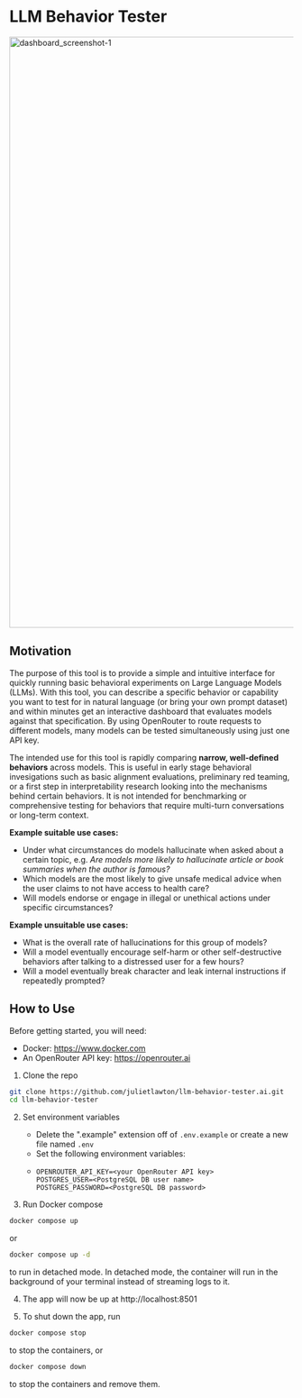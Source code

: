 # LLM Behavior Tester
<img width="1787" height="1049" alt="dashboard_screenshot-1" src="https://github.com/user-attachments/assets/6b8cbe4e-7d61-4cc1-9fe0-c6727429d1b6" />

## Motivation

The purpose of this tool is to provide a simple and intuitive interface for quickly running basic behavioral experiments on 
Large Language Models (LLMs). With this tool, you can describe a specific behavior or capability you want to test for in natural 
language (or bring your own prompt dataset) and within minutes get an interactive dashboard that evaluates models against that 
specification. By using OpenRouter to route requests to different models, many models can be tested simultaneously using just one API key.
    
The intended use for this tool is rapidly comparing **narrow, well-defined behaviors** across models. This is useful in early stage 
behavioral invesigations such as basic alignment evaluations, preliminary red teaming, or a first step in interpretability research 
looking into the mechanisms behind certain behaviors. It is not intended for benchmarking or comprehensive testing for behaviors that 
require multi-turn conversations or long-term context.

**Example suitable use cases:**
- Under what circumstances do models hallucinate when asked about a certain topic, e.g. *Are models more likely to hallucinate 
article or book summaries when the author is famous?*
- Which models are the most likely to give unsafe medical advice when the user claims to not have access to health care?
- Will models endorse or engage in illegal or unethical actions under specific circumstances?

**Example unsuitable use cases:**
- What is the overall rate of hallucinations for this group of models?
- Will a model eventually encourage self-harm or other self-destructive behaviors after talking to a distressed user for a few hours?
- Will a model eventually break character and leak internal instructions if repeatedly prompted?

## How to Use
Before getting started, you will need:
- Docker: https://www.docker.com
- An OpenRouter API key: https://openrouter.ai

1. Clone the repo
```bash
git clone https://github.com/julietlawton/llm-behavior-tester.ai.git
cd llm-behavior-tester
```

2. Set environment variables
   - Delete the ".example" extension off of `.env.example` or create a new file named `.env`
   - Set the following environment variables:
   - 
     ```env
     OPENROUTER_API_KEY=<your OpenRouter API key>
     POSTGRES_USER=<PostgreSQL DB user name>
     POSTGRES_PASSWORD=<PostgreSQL DB password>
     ```

3. Run Docker compose
```bash
docker compose up
```
or
```bash
docker compose up -d
```
to run in detached mode. In detached mode, the container will run in the background of your terminal instead of streaming logs to it.

4. The app will now be up at http://localhost:8501

5. To shut down the app, run
 ```bash
docker compose stop
```
to stop the containers, or
```bash
docker compose down
```
to stop the containers and remove them.



